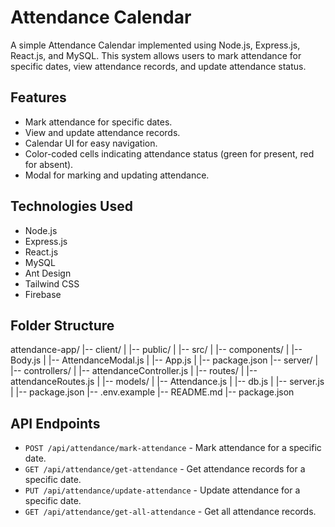 # Attendance Calendar

A simple Attendance Calendar implemented using Node.js, Express.js, React.js, and MySQL. This system allows users to mark attendance for specific dates, view attendance records, and update attendance status.

## Features

- Mark attendance for specific dates.
- View and update attendance records.
- Calendar UI for easy navigation.
- Color-coded cells indicating attendance status (green for present, red for absent).
- Modal for marking and updating attendance.

## Technologies Used

- Node.js
- Express.js
- React.js
- MySQL
- Ant Design
- Tailwind CSS
- Firebase

## Folder Structure

attendance-app/
|-- client/
| |-- public/
| |-- src/
| |-- components/
| |-- Body.js
| |-- AttendanceModal.js
| |-- App.js
| |-- package.json
|-- server/
| |-- controllers/
| |-- attendanceController.js
| |-- routes/
| |-- attendanceRoutes.js
| |-- models/
| |-- Attendance.js
| |-- db.js
| |-- server.js
| |-- package.json
|-- .env.example
|-- README.md
|-- package.json

## API Endpoints

- `POST /api/attendance/mark-attendance` - Mark attendance for a specific date.
- `GET /api/attendance/get-attendance` - Get attendance records for a specific date.
- `PUT /api/attendance/update-attendance` - Update attendance for a specific date.
- `GET /api/attendance/get-all-attendance` - Get all attendance records.
